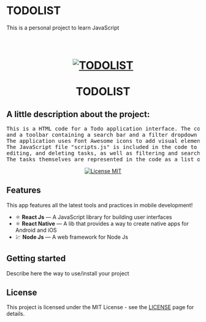# TODOLIST
This is a personal project to learn JavaScript

<h1 align="center">
<br>
  <a href="https://files.fm/u/hhkhahaw9#/view/LOFI%20CHILLHOP.png"><img alt="TODOLIST" src="https://files.fm/thumb_show.php?i=rmbma5a6t"></a>

<br>
<br>
TODOLIST
</h1>
<h2>
  A little description about the project:
</h2>
<pre>
This is a HTML code for a Todo application interface. The code includes a form for adding tasks, a header, 
and a toolbar containing a search bar and a filter dropdown menu. 
The application uses Font Awesome icons to add visual elements to the interface. 
The JavaScript file "scripts.js" is included in the code to provide the functionality to the application, such as adding, 
editing, and deleting tasks, as well as filtering and searching for tasks. 
The tasks themselves are represented in the code as a list of elements to be populated by the JavaScript code.
</pre>

<p align="center">
  <a href="https://opensource.org/licenses/MIT">
    <img src="https://img.shields.io/badge/License-MIT-blue.svg" alt="License MIT">
  </a>
</p>

## Features
[//]: # (Add the features of your project here:)
This app features all the latest tools and practices in mobile development!

- ⚛️ **React Js** — A JavaScript library for building user interfaces
- ⚛️ **React Native** — A lib that provides a way to create native apps for Android and iOS
- 💹 **Node Js** — A web framework for Node Js

## Getting started

Describe here the way to use/install your project


## License

This project is licensed under the MIT License - see the [LICENSE](https://opensource.org/licenses/MIT) page for details.
